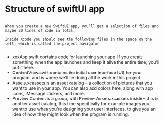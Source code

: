 #  Structure of swiftUI app

```text

When you create a new SwiftUI app, you’ll get a selection of files and maybe 20 lines of code in total.

Inside Xcode you should see the following files in the space on the left, which is called the project navigator


```

- xxxApp.swift contains code for launching your app. If you create something when the app launches and keep it alive the entire time, you’ll put it here.
- ContentView.swift contains the initial user interface (UI) for your program, and is where we’ll be doing all the work in this project.
- Assets.xcassets is an asset catalog – a collection of pictures that you want to use in your app. You can also add colors here, along with app icons, iMessage stickers, and more.
- Preview Content is a group, with Preview Assets.xcassets inside – this is another asset catalog, this time specifically for example images you want to use when you’re designing your user interfaces, to give you an idea of how they might look when the program is running.

